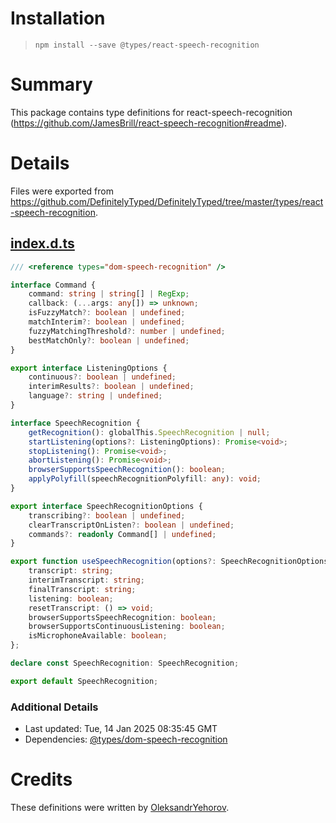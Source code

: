 # Installation
> `npm install --save @types/react-speech-recognition`

# Summary
This package contains type definitions for react-speech-recognition (https://github.com/JamesBrill/react-speech-recognition#readme).

# Details
Files were exported from https://github.com/DefinitelyTyped/DefinitelyTyped/tree/master/types/react-speech-recognition.
## [index.d.ts](https://github.com/DefinitelyTyped/DefinitelyTyped/tree/master/types/react-speech-recognition/index.d.ts)
````ts
/// <reference types="dom-speech-recognition" />

interface Command {
    command: string | string[] | RegExp;
    callback: (...args: any[]) => unknown;
    isFuzzyMatch?: boolean | undefined;
    matchInterim?: boolean | undefined;
    fuzzyMatchingThreshold?: number | undefined;
    bestMatchOnly?: boolean | undefined;
}

export interface ListeningOptions {
    continuous?: boolean | undefined;
    interimResults?: boolean | undefined;
    language?: string | undefined;
}

interface SpeechRecognition {
    getRecognition(): globalThis.SpeechRecognition | null;
    startListening(options?: ListeningOptions): Promise<void>;
    stopListening(): Promise<void>;
    abortListening(): Promise<void>;
    browserSupportsSpeechRecognition(): boolean;
    applyPolyfill(speechRecognitionPolyfill: any): void;
}

export interface SpeechRecognitionOptions {
    transcribing?: boolean | undefined;
    clearTranscriptOnListen?: boolean | undefined;
    commands?: readonly Command[] | undefined;
}

export function useSpeechRecognition(options?: SpeechRecognitionOptions): {
    transcript: string;
    interimTranscript: string;
    finalTranscript: string;
    listening: boolean;
    resetTranscript: () => void;
    browserSupportsSpeechRecognition: boolean;
    browserSupportsContinuousListening: boolean;
    isMicrophoneAvailable: boolean;
};

declare const SpeechRecognition: SpeechRecognition;

export default SpeechRecognition;

````

### Additional Details
 * Last updated: Tue, 14 Jan 2025 08:35:45 GMT
 * Dependencies: [@types/dom-speech-recognition](https://npmjs.com/package/@types/dom-speech-recognition)

# Credits
These definitions were written by [OleksandrYehorov](https://github.com/OleksandrYehorov).
